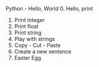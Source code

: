 Python - Hello, World
0. Hello, print
1. Print integer
2. Print float
3. Print string
4. Play with strings
5. Copy - Cut - Paste
6. Create a new sentence
7. Easter Egg

